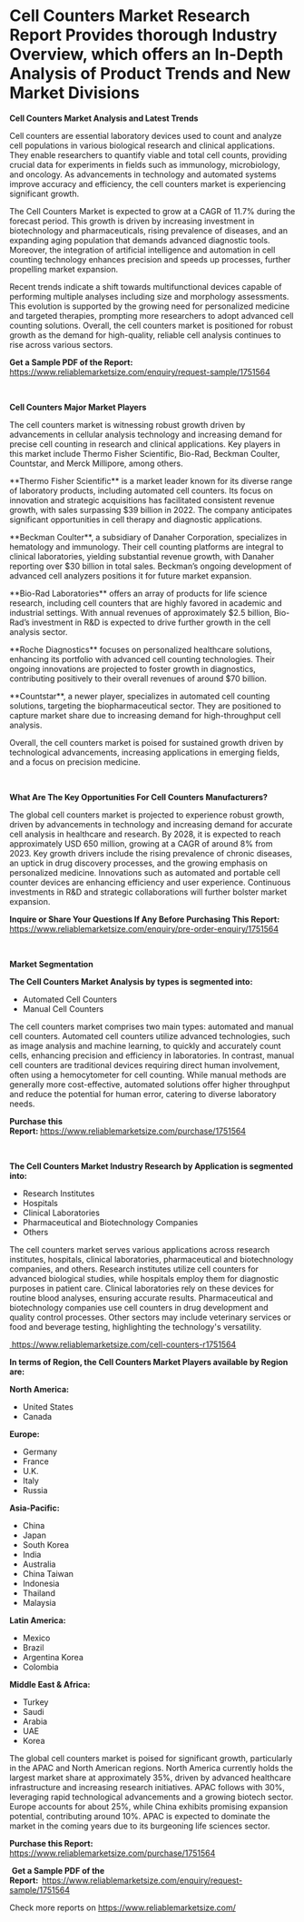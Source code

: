 <p><h1>Cell Counters Market Research Report Provides thorough Industry Overview, which offers an In-Depth Analysis of Product Trends and New Market Divisions</h1></p><p><strong>Cell Counters Market Analysis and Latest Trends</strong></p>
<p><p>Cell counters are essential laboratory devices used to count and analyze cell populations in various biological research and clinical applications. They enable researchers to quantify viable and total cell counts, providing crucial data for experiments in fields such as immunology, microbiology, and oncology. As advancements in technology and automated systems improve accuracy and efficiency, the cell counters market is experiencing significant growth.</p><p>The Cell Counters Market is expected to grow at a CAGR of 11.7% during the forecast period. This growth is driven by increasing investment in biotechnology and pharmaceuticals, rising prevalence of diseases, and an expanding aging population that demands advanced diagnostic tools. Moreover, the integration of artificial intelligence and automation in cell counting technology enhances precision and speeds up processes, further propelling market expansion.</p><p>Recent trends indicate a shift towards multifunctional devices capable of performing multiple analyses including size and morphology assessments. This evolution is supported by the growing need for personalized medicine and targeted therapies, prompting more researchers to adopt advanced cell counting solutions. Overall, the cell counters market is positioned for robust growth as the demand for high-quality, reliable cell analysis continues to rise across various sectors.</p></p>
<p><strong>Get a Sample PDF of the Report:&nbsp;</strong> <a href="https://www.reliablemarketsize.com/enquiry/request-sample/1751564?utm_campaign=1901&utm_medium=2&utm_source=Github&utm_content=ia&utm_term=10042025&utm_id=cell-counters">https://www.reliablemarketsize.com/enquiry/request-sample/1751564</a></p>
<p>&nbsp;</p>
<p><strong>Cell Counters Major Market Players</strong></p>
<p><p>The cell counters market is witnessing robust growth driven by advancements in cellular analysis technology and increasing demand for precise cell counting in research and clinical applications. Key players in this market include Thermo Fisher Scientific, Bio-Rad, Beckman Coulter, Countstar, and Merck Millipore, among others.</p><p>**Thermo Fisher Scientific** is a market leader known for its diverse range of laboratory products, including automated cell counters. Its focus on innovation and strategic acquisitions has facilitated consistent revenue growth, with sales surpassing $39 billion in 2022. The company anticipates significant opportunities in cell therapy and diagnostic applications.</p><p>**Beckman Coulter**, a subsidiary of Danaher Corporation, specializes in hematology and immunology. Their cell counting platforms are integral to clinical laboratories, yielding substantial revenue growth, with Danaher reporting over $30 billion in total sales. Beckman’s ongoing development of advanced cell analyzers positions it for future market expansion.</p><p>**Bio-Rad Laboratories** offers an array of products for life science research, including cell counters that are highly favored in academic and industrial settings. With annual revenues of approximately $2.5 billion, Bio-Rad’s investment in R&D is expected to drive further growth in the cell analysis sector.</p><p>**Roche Diagnostics** focuses on personalized healthcare solutions, enhancing its portfolio with advanced cell counting technologies. Their ongoing innovations are projected to foster growth in diagnostics, contributing positively to their overall revenues of around $70 billion.</p><p>**Countstar**, a newer player, specializes in automated cell counting solutions, targeting the biopharmaceutical sector. They are positioned to capture market share due to increasing demand for high-throughput cell analysis.</p><p>Overall, the cell counters market is poised for sustained growth driven by technological advancements, increasing applications in emerging fields, and a focus on precision medicine.</p></p>
<p>&nbsp;</p>
<p><strong>What Are The Key Opportunities For Cell Counters Manufacturers?</strong></p>
<p><p>The global cell counters market is projected to experience robust growth, driven by advancements in technology and increasing demand for accurate cell analysis in healthcare and research. By 2028, it is expected to reach approximately USD 650 million, growing at a CAGR of around 8% from 2023. Key growth drivers include the rising prevalence of chronic diseases, an uptick in drug discovery processes, and the growing emphasis on personalized medicine. Innovations such as automated and portable cell counter devices are enhancing efficiency and user experience. Continuous investments in R&D and strategic collaborations will further bolster market expansion.</p></p>
<p><strong>Inquire or Share Your Questions If Any Before Purchasing This Report:</strong> <a href="https://www.reliablemarketsize.com/enquiry/pre-order-enquiry/1751564?utm_campaign=1901&utm_medium=2&utm_source=Github&utm_content=ia&utm_term=10042025&utm_id=cell-counters">https://www.reliablemarketsize.com/enquiry/pre-order-enquiry/1751564</a></p>
<p>&nbsp;</p>
<p><strong>Market Segmentation</strong></p>
<p><strong>The Cell Counters Market Analysis by types is segmented into:</strong></p>
<p><ul><li>Automated Cell Counters</li><li>Manual Cell Counters</li></ul></p>
<p><p>The cell counters market comprises two main types: automated and manual cell counters. Automated cell counters utilize advanced technologies, such as image analysis and machine learning, to quickly and accurately count cells, enhancing precision and efficiency in laboratories. In contrast, manual cell counters are traditional devices requiring direct human involvement, often using a hemocytometer for cell counting. While manual methods are generally more cost-effective, automated solutions offer higher throughput and reduce the potential for human error, catering to diverse laboratory needs.</p></p>
<p><strong>Purchase this Report:&nbsp;</strong><a href="https://www.reliablemarketsize.com/purchase/1751564?utm_campaign=1901&utm_medium=2&utm_source=Github&utm_content=ia&utm_term=10042025&utm_id=cell-counters">https://www.reliablemarketsize.com/purchase/1751564</a></p>
<p>&nbsp;</p>
<p><strong>The Cell Counters Market Industry Research by Application is segmented into:</strong></p>
<p><ul><li>Research Institutes</li><li>Hospitals</li><li>Clinical Laboratories</li><li>Pharmaceutical and Biotechnology Companies</li><li>Others</li></ul></p>
<p><p>The cell counters market serves various applications across research institutes, hospitals, clinical laboratories, pharmaceutical and biotechnology companies, and others. Research institutes utilize cell counters for advanced biological studies, while hospitals employ them for diagnostic purposes in patient care. Clinical laboratories rely on these devices for routine blood analyses, ensuring accurate results. Pharmaceutical and biotechnology companies use cell counters in drug development and quality control processes. Other sectors may include veterinary services or food and beverage testing, highlighting the technology's versatility.</p></p>
<p><a href="https://www.reliablemarketsize.com/cell-counters-r1751564?utm_campaign=1901&utm_medium=2&utm_source=Github&utm_content=ia&utm_term=10042025&utm_id=cell-counters">&nbsp;https://www.reliablemarketsize.com/cell-counters-r1751564</a></p>
<p><strong>In terms of Region, the Cell Counters Market Players available by Region are:</strong></p>
<p>
    <p> <strong> North America: </strong>
        <ul>
            <li>United States</li>
            <li>Canada</li>
        </ul>
        </p> 
    <p> <strong> Europe: </strong>
        <ul>
            <li>Germany</li>
            <li>France</li>
            <li>U.K.</li>
            <li>Italy</li>
            <li>Russia</li>
        </ul>
        </p> 
    <p> <strong> Asia-Pacific: </strong>
        <ul>
            <li>China</li>
            <li>Japan</li>
            <li>South Korea</li>
            <li>India</li>
            <li>Australia</li>
            <li>China Taiwan</li>
            <li>Indonesia</li>
            <li>Thailand</li>
            <li>Malaysia</li>
        </ul>
        </p> 
    <p> <strong> Latin America: </strong>
        <ul>
            <li>Mexico</li>
            <li>Brazil</li>
            <li>Argentina Korea</li>
            <li>Colombia</li>
        </ul>
        </p> 
    <p> <strong> Middle East & Africa: </strong>
        <ul>
            <li>Turkey</li>
            <li>Saudi</li>
            <li>Arabia</li>
            <li>UAE</li>
            <li>Korea</li>
        </ul>
    </p>
    </p>
<p><p>The global cell counters market is poised for significant growth, particularly in the APAC and North American regions. North America currently holds the largest market share at approximately 35%, driven by advanced healthcare infrastructure and increasing research initiatives. APAC follows with 30%, leveraging rapid technological advancements and a growing biotech sector. Europe accounts for about 25%, while China exhibits promising expansion potential, contributing around 10%. APAC is expected to dominate the market in the coming years due to its burgeoning life sciences sector.</p></p>
<p><strong>Purchase this Report: </strong><a href="https://www.reliablemarketsize.com/purchase/1751564?utm_campaign=1901&utm_medium=2&utm_source=Github&utm_content=ia&utm_term=10042025&utm_id=cell-counters">https://www.reliablemarketsize.com/purchase/1751564</a></p>
<p>&nbsp;<strong>Get a Sample PDF of the Report:&nbsp;&nbsp;</strong><a href="https://www.reliablemarketsize.com/enquiry/request-sample/1751564?utm_campaign=1901&utm_medium=2&utm_source=Github&utm_content=ia&utm_term=10042025&utm_id=cell-counters">https://www.reliablemarketsize.com/enquiry/request-sample/1751564</a></p>
<p><strong></strong></p>
<p>Check more reports on <a href="https://www.reliablemarketsize.com/?utm_campaign=1901&utm_medium=2&utm_source=Github&utm_content=ia&utm_term=10042025&utm_id=cell-counters">https://www.reliablemarketsize.com/</a></p>